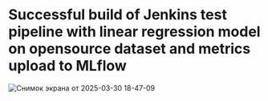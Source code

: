 # Successful build of Jenkins test pipeline with linear regression model on opensource dataset and metrics upload to MLflow
![Снимок экрана от 2025-03-30 18-47-09](https://github.com/user-attachments/assets/a58ddcb5-5129-46d7-abf1-5d1c19ae875d)
